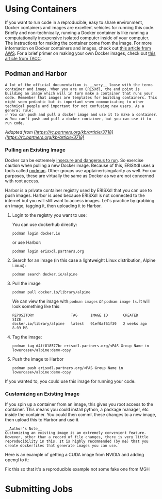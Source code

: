 # Using Containers
If you want to run code in a reproducible, easy to share environment, Docker containers and images are excellent vehicles for running this code. Briefly and non-technically, running a Docker container is like running a computationally inexpensive isolated computer inside of your computer. The instructions for making the container come from the image. For more information on Docker containers and images, check out [this article from AWS](https://aws.amazon.com/compare/the-difference-between-docker-images-and-containers/). For a brief primer on making your own Docker images, check out [this article from TACC](https://containers-at-tacc.readthedocs.io/en/latest/containerize-your-code/overview.html). 


## Podman and Harbor
```{important}
A lot of the official documentation is __very__ loose with the terms container and image. When you are on ERISXdl, the end point is building an image which will in turn make a container that runs your code. Remember that images are templates for building containers. This might seem pedantic but is important when communicating to other technical people and important for not confusing new users. As a general rule:
✅ You can push and pull a docker image and use it to make a container. 
❌ You can't push and pull a docker container, but you can use it to run code.
```
*Adapted from [https://rc.partners.org/kb/article/3718](https://rc.partners.org/kb/article/3718)*

### Pulling an Existing Image
Docker can be extremely [insecure and dangerous to run](https://docs.docker.com/engine/security/). So exercise caution when pulling a new Docker image. Because of this, ERISXdl uses a tools called [podman](https://podman.io/). Other groups use apptainer/singularity as well. For our purposes, these are virtually the same as Docker as we are not concerned with root access. 

Harbor is a private container registry used by ERISXdl that you can use to push images. Harbor is used because ERISXdl is not connected to the internet but you will still want to access images. Let's practice by grabbing an image, tagging it, then uploading it to Harbor.

1. Login to the registry you want to use:

    You can use dockerhub directly:

    `podman login docker.io`

    or use Harbor: 

    `podman login erisxdl.partners.org`

2. Search for an image (in this case a lightweight Linux distribution, Alpine Linux):

    `podman search docker.io/alpine`

3. Pull the image

    `podman pull docker.io/library/alpine`

    We can view the image with `podman images` or `podman image ls`. It will look something like this:
    
    ```
    REPOSITORY                 TAG      IMAGE ID       CREATED       SIZE
    docker.io/library/alpine   latest   91ef0af61f39   2 weeks ago   8.09 MB
    ```

4. Tag the image:

    `podman tag d4ff818577bc erisxdl.partners.org/<PAS Group Name in lowercase>/alpine:demo-copy`

5.  Push the image to Harbor

    `podman push erisxdl.partners.org/<PAS Group Name in lowercase>/alpine:demo-copy`

If you wanted to, you could use this image for running your code.

### Customizing an Existing Image
If you spin up a container from an image, this gives you root access to the container. This means you could install python, a package manager, etc inside the container. You could then commit these changes to a new image, then upload this to Harbor and use it.

```{warning}
__Author's Note__
Customizing an existing image is an extremely convenient feature. However, other than a record of file changes, there is very little reproducibility in this. It is highly recommended (by me) that you create dockerfiles that generate images you can use.
```
Here is an example of getting a CUDA image from NVIDIA and adding opengl to it:

Fix this so that it's a reproducible example not some fake one from MGH
<!-- 1. Pull the container from Harbor:
    `podman pull nvidia/cuda:12.6.1-base-ubi9`

    Again we can view the container with `podman images`
    ```
    REPOSITORY                 TAG                IMAGE ID       CREATED       SIZE
    docker.io/nvidia/cuda      12.6.1-base-ubi9   2cd1743e1121   9 days ago    399 MB
    ```

    Note the image ID.
2. Run the container:
    `podman run -it 2cd1743e1121 /bin/bash`

    The `-it` flag opens and interactive terminal and is very common.

    Then install OpenGL:
    ```
    root@54116e44f656:/# apt-get upgrade
    root@54116e44f656:/# apt-get install opengl
    root@54116e44f656:/# exit
    ``` -->

# Submitting Jobs